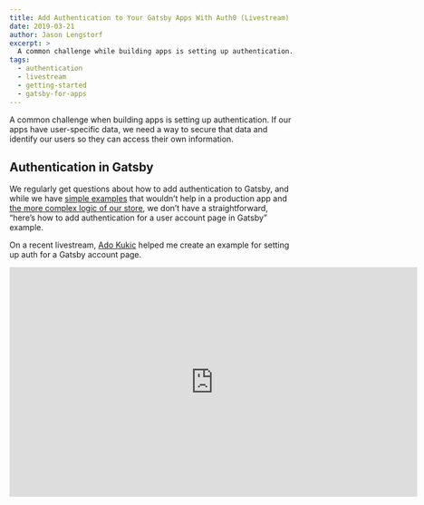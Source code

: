 ```yaml
---
title: Add Authentication to Your Gatsby Apps With Auth0 (Livestream)
date: 2019-03-21
author: Jason Lengstorf
excerpt: >
  A common challenge while building apps is setting up authentication. In this video, Jason Lengstorf and Ado Kukic build a Gatsby app using Auth0 to create a login-protected dashboard.
tags:
  - authentication
  - livestream
  - getting-started
  - gatsby-for-apps
---
```


A common challenge when building apps is setting up authentication. If our apps have user-specific data, we need a way to secure that data and identify our users so they can access their own information.

## Authentication in Gatsby

We regularly get questions about how to add authentication to Gatsby, and while we have [simple examples](https://github.com/gatsbyjs/gatsby/blob/master/examples/simple-auth/) that wouldn’t help in a production app and [the more complex logic of our store](https://github.com/gatsbyjs/store.gatsbyjs.org), we don’t have a straightforward, “here’s how to add authentication for a user account page in Gatsby” example.

On a recent livestream, [Ado Kukic](https://twitter.com/KukicAdo) helped me create an example for setting up auth for a Gatsby account page.

<iframe
  id="ytplayer"
  title="Adding auth to Gatsby apps livestream on YouTube"
  type="text/html"
  width="720"
  height="405"
  src="https://www.youtube.com/embed/j-vuF2PYHmU?list=PLz8Iz-Fnk_eTpvd49Sa77NiF8Uqq5Iykx"
  frameborder="0"
  allowfullscreen
/>

**This is part of the [Learn With Jason series](https://www.youtube.com/playlist?list=PLz8Iz-Fnk_eTpvd49Sa77NiF8Uqq5Iykx), which [streams live on Twitch][twitch] every Thursday at 9 am Pacific.**

On the stream, we covered:

1. How to create dynamic routes in Gatsby
2. How to use [Auth0](https://auth0.com) to require a user login to view certain areas of a Gatsby site
3. How to store user tokens in a secure way
4. How to keep users logged in between page loads securely

The code we built is [available on GitHub](https://github.com/jlengstorf/gatsby-auth0-app) and will serve as a great starting point if you need to create a Gatsby app with user accounts.

## Additional links and resources

- [Building Apps With Gatsby](/docs/building-apps-with-gatsby/)
- [Auth0](https://auth0.com/)
- [Simple auth example in Gatsby](https://github.com/gatsbyjs/gatsby/blob/master/examples/simple-auth/)
- [Source code for the Gatsby store](https://github.com/gatsbyjs/store.gatsbyjs.org), which uses Auth0 to authenticate users
- [Source code for the Gatsby store API](https://github.com/gatsbyjs/api.gatsbyjs.org), which uses Auth0 to authenticate requests
- [Docs for the `wrapRootElement` API](/docs/browser-apis/#wrapRootElement)
- [Ado Kukic on Twitter](https://twitter.com/KukicAdo)
- [Jason Lengstorf on Twitter](https://twitter.com/jlengstorf)

## Watch future livestreams

There’s a **new livestream every Thursday at 9 am Pacific.** The streams are even more fun live with the chat, so join in and let’s learn together!

- Click the “follow” button on [my Twitch account][twitch] to get notified when streams start
- Check the “Upcoming Streams” section to learn who’ll be joining me to teach us
- [Send me ideas on Twitter](https://twitter.com/jlengstorf) for who you’d like to see on the stream

See you on the next stream!

[twitch]: https://twitch.tv/jlengstorf
